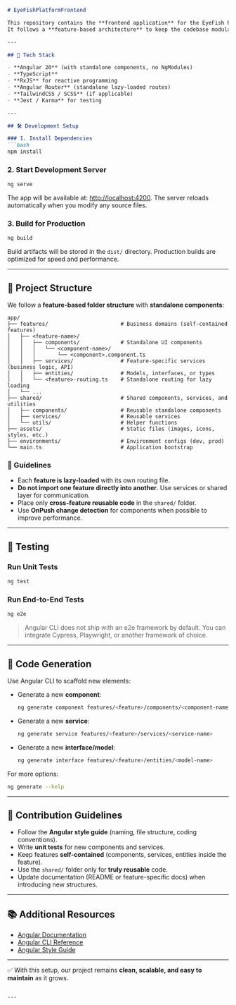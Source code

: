 
````markdown
# EyeFishPlatformFrontend

This repository contains the **frontend application** for the EyeFish Platform, built with **Angular** using **standalone components**.  
It follows a **feature-based architecture** to keep the codebase modular, scalable, and maintainable.

---

## 🚀 Tech Stack

- **Angular 20** (with standalone components, no NgModules)
- **TypeScript**
- **RxJS** for reactive programming
- **Angular Router** (standalone lazy-loaded routes)
- **TailwindCSS / SCSS** (if applicable)
- **Jest / Karma** for testing

---

## 🛠️ Development Setup

### 1. Install Dependencies
```bash
npm install
````

### 2. Start Development Server

```bash
ng serve
```

The app will be available at: [http://localhost:4200](http://localhost:4200).
The server reloads automatically when you modify any source files.

### 3. Build for Production

```bash
ng build
```

Build artifacts will be stored in the `dist/` directory.
Production builds are optimized for speed and performance.

---

## 🧩 Project Structure

We follow a **feature-based folder structure** with **standalone components**:

```
app/
├── features/                       # Business domains (self-contained features)
│   ├── <feature-name>/
│   │   ├── components/             # Standalone UI components
│   │   │   └── <component-name>/
│   │   │       └── <component>.component.ts
│   │   ├── services/               # Feature-specific services (business logic, API)
│   │   ├── entities/               # Models, interfaces, or types
│   │   └── <feature>-routing.ts    # Standalone routing for lazy loading
│   └── ...
├── shared/                         # Shared components, services, and utilities
│   ├── components/                 # Reusable standalone components
│   ├── services/                   # Reusable services
│   └── utils/                      # Helper functions
├── assets/                         # Static files (images, icons, styles, etc.)
├── environments/                   # Environment configs (dev, prod)
└── main.ts                         # Application bootstrap
```

### 🔑 Guidelines

* Each **feature is lazy-loaded** with its own routing file.
* **Do not import one feature directly into another**. Use services or shared layer for communication.
* Place only **cross-feature reusable code** in the `shared/` folder.
* Use **OnPush change detection** for components when possible to improve performance.

---

## 🧪 Testing

### Run Unit Tests

```bash
ng test
```

### Run End-to-End Tests

```bash
ng e2e
```

> Angular CLI does not ship with an e2e framework by default. You can integrate Cypress, Playwright, or another framework of choice.

---

## 📖 Code Generation

Use Angular CLI to scaffold new elements:

* Generate a new **component**:

  ```bash
  ng generate component features/<feature>/components/<component-name> --standalone
  ```
* Generate a new **service**:

  ```bash
  ng generate service features/<feature>/services/<service-name>
  ```
* Generate a new **interface/model**:

  ```bash
  ng generate interface features/<feature>/entities/<model-name>
  ```

For more options:

```bash
ng generate --help
```

---

## 🤝 Contribution Guidelines

* Follow the **Angular style guide** (naming, file structure, coding conventions).
* Write **unit tests** for new components and services.
* Keep features **self-contained** (components, services, entities inside the feature).
* Use the `shared/` folder only for **truly reusable** code.
* Update documentation (README or feature-specific docs) when introducing new structures.

---

## 📚 Additional Resources

* [Angular Documentation](https://angular.dev)
* [Angular CLI Reference](https://angular.dev/tools/cli)
* [Angular Style Guide](https://angular.dev/style-guide)

---

✅ With this setup, our project remains **clean, scalable, and easy to maintain** as it grows.

```

---


